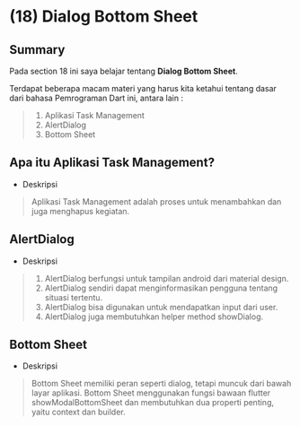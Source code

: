 # **(18) Dialog Bottom Sheet**

## **Summary**

Pada section 18 ini saya belajar tentang **Dialog Bottom Sheet**.

Terdapat beberapa macam materi yang harus kita ketahui tentang dasar dari bahasa Pemrograman Dart ini, antara lain :
>
> 1. Aplikasi Task Management
> 2. AlertDialog
> 3. Bottom Sheet

## **Apa itu Aplikasi Task Management?**

- Deskripsi

> Aplikasi Task Management adalah proses untuk menambahkan dan juga menghapus kegiatan.

## **AlertDialog**

- Deskripsi

> 1. AlertDialog berfungsi untuk tampilan android dari material design.
> 2. AlertDialog sendiri dapat menginformasikan pengguna tentang situasi tertentu.
> 3. AlertDialog bisa digunakan untuk mendapatkan input dari user.
> 4. AlertDialog juga membutuhkan helper method showDialog.

## **Bottom Sheet**

- Deskripsi

> Bottom Sheet memiliki peran seperti dialog, tetapi muncuk dari bawah layar aplikasi. Bottom Sheet menggunakan fungsi bawaan flutter showModalBottomSheet dan membutuhkan dua properti penting, yaitu context dan builder.
